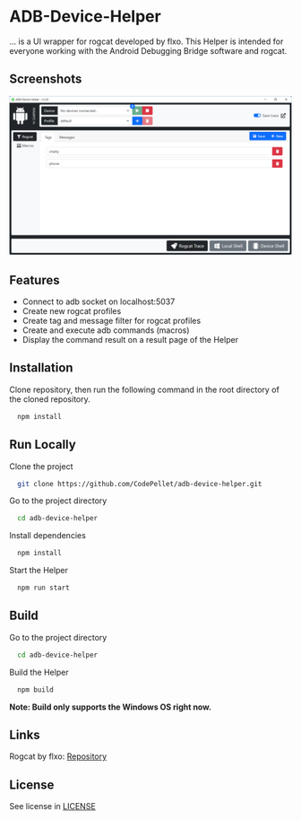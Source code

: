 
# ADB-Device-Helper

... is a UI wrapper for rogcat developed by flxo. This Helper is intended for everyone working
with the Android Debugging Bridge software and rogcat.

## Screenshots

![App Screenshot](draft/screenshot_rogcat_tags.png)


## Features

- Connect to adb socket on localhost:5037
- Create new rogcat profiles
- Create tag and message filter for rogcat profiles
- Create and execute adb commands (macros)
- Display the command result on a result page of the Helper


## Installation

Clone repository, then run the following command in the root directory of the cloned repository.

```bash
  npm install
```

## Run Locally

Clone the project

```bash
  git clone https://github.com/CodePellet/adb-device-helper.git
```

Go to the project directory

```bash
  cd adb-device-helper
```

Install dependencies

```bash
  npm install
```

Start the Helper

```bash
  npm run start
```

## Build

Go to the project directory

```bash
  cd adb-device-helper
```
Build the Helper

```bash
  npm build
```
**Note: Build only supports the Windows OS right now.**

## Links
Rogcat by flxo: [Repository](https://github.com/flxo/rogcat)

## License

See license in [LICENSE](./LICENSE)
